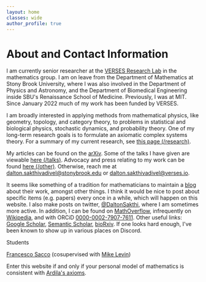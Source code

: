 ```yaml
---
layout: home
classes: wide
author_profile: true
---
```


# About and Contact Information

I am currently senior researcher at the [VERSES Research Lab](https://darsakthi.github.io/verses-lab/) in the mathematics group. I am on leave from the Department of Mathematics at Stony Brook University, where I was also involved in the Department of Physics and Astronomy, and the Department of Biomedical Engineering inside SBU's Renaissance School of Medicine. Previously, I was at MIT. Since January 2022 much of my work has been funded by VERSES.

I am broadly interested in applying methods from mathematical physics, like geometry, topology, and category theory, to problems in statistical and biological physics, stochastic dynamics, and probability theory. One of my long-term research goals is to formulate an axiomatic complex systems theory. For a summary of my current research, see [this page (/research)](https://darsakthi.github.io/research).

My articles can be found on the [arXiv](https://arxiv.org/a/0000-0002-7907-7611.html). Some of the talks I have given are viewable [here (/talks)](https://darsakthi.github.io/talks). Advocacy and press relating to my work can be found [here (/other)](https://darsakthi.github.io/other/). Otherwise, reach me at [dalton.sakthivadivel@stonybrook.edu](mailto:dalton.sakthivadivel@stonybrook.edu) or [dalton.sakthivadivel@verses.io](mailto:dalton.sakthivadivel@verses.io).

It seems like something of a tradition for mathematicians to maintain a [blog](https://darsakthi.github.io/blog) about their work, amongst other things. I think it would be nice to post about specific items (e.g. papers) every once in a while, which will happen on this website. I also make posts on twitter, [@DaltonSakthi](https://twitter.com/DaltonSakthi), where I am sometimes more active. In addition, I can be found on [MathOverflow](https://mathoverflow.net/users/370636/dalton-a-r-sakthivadivel), infrequently on [Wikipedia](https://en.wikipedia.org/wiki/User:Dalton.sakthi), and with ORCiD [0000-0002-7907-7611](https://orcid.org/0000-0002-7907-7611). Other useful links: [Google Scholar](https://scholar.google.com/citations?user=mWJtfUUAAAAJ), [Semantic Scholar](https://www.semanticscholar.org/author/D.-A.-R.-Sakthivadivel/2047545652), [bioRxiv](https://www.biorxiv.org/search/author1%3ADalton%2BA%2BR%2BSakthivadivel%2B). If one looks hard enough, I've been known to show up in various places on Discord. 

Students

[Francesco Sacco](https://francesco215.github.io) (cosupervised with [Mike Levin](https://www.drmichaellevin.org))

Enter this website if and only if your personal model of mathematics is consistent with [Ardila's axioms](http://fardila.com).
